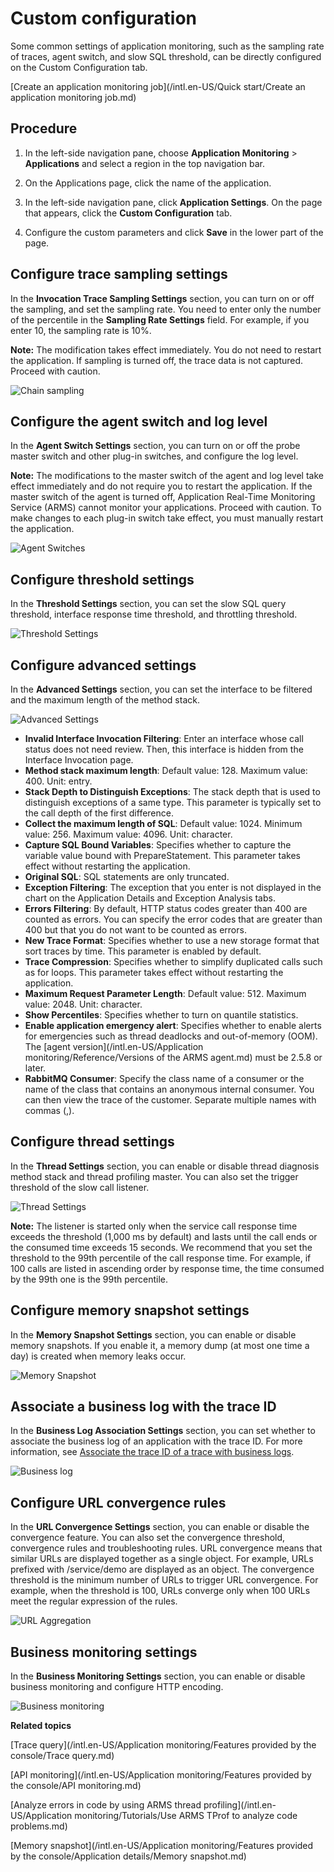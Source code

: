 # Custom configuration

Some common settings of application monitoring, such as the sampling rate of traces, agent switch, and slow SQL threshold, can be directly configured on the Custom Configuration tab.

[Create an application monitoring job](/intl.en-US/Quick start/Create an application monitoring job.md)

## Procedure

1.  In the left-side navigation pane, choose **Application Monitoring** \> **Applications** and select a region in the top navigation bar.

2.  On the Applications page, click the name of the application.

3.  In the left-side navigation pane, click **Application Settings**. On the page that appears, click the **Custom Configuration** tab.

4.  Configure the custom parameters and click **Save** in the lower part of the page.


## Configure trace sampling settings

In the **Invocation Trace Sampling Settings** section, you can turn on or off the sampling, and set the sampling rate. You need to enter only the number of the percentile in the **Sampling Rate Settings** field. For example, if you enter 10, the sampling rate is 10%.

**Note:** The modification takes effect immediately. You do not need to restart the application. If sampling is turned off, the trace data is not captured. Proceed with caution.

![Chain sampling](https://static-aliyun-doc.oss-accelerate.aliyuncs.com/assets/img/en-US/9549558061/p169596.png)

## Configure the agent switch and log level

In the **Agent Switch Settings** section, you can turn on or off the probe master switch and other plug-in switches, and configure the log level.

**Note:** The modifications to the master switch of the agent and log level take effect immediately and do not require you to restart the application. If the master switch of the agent is turned off, Application Real-Time Monitoring Service \(ARMS\) cannot monitor your applications. Proceed with caution. To make changes to each plug-in switch take effect, you must manually restart the application.

![Agent Switches](https://static-aliyun-doc.oss-accelerate.aliyuncs.com/assets/img/en-US/1652458061/p43148.png)

## Configure threshold settings

In the **Threshold Settings** section, you can set the slow SQL query threshold, interface response time threshold, and throttling threshold.

![Threshold Settings](https://static-aliyun-doc.oss-accelerate.aliyuncs.com/assets/img/en-US/2652458061/p43149.png)

## Configure advanced settings

In the **Advanced Settings** section, you can set the interface to be filtered and the maximum length of the method stack.

![Advanced Settings](https://static-aliyun-doc.oss-accelerate.aliyuncs.com/assets/img/en-US/2652458061/p43183.png)

-   **Invalid Interface Invocation Filtering**: Enter an interface whose call status does not need review. Then, this interface is hidden from the Interface Invocation page.
-   **Method stack maximum length**: Default value: 128. Maximum value: 400. Unit: entry.
-   **Stack Depth to Distinguish Exceptions**: The stack depth that is used to distinguish exceptions of a same type. This parameter is typically set to the call depth of the first difference.
-   **Collect the maximum length of SQL**: Default value: 1024. Minimum value: 256. Maximum value: 4096. Unit: character.
-   **Capture SQL Bound Variables**: Specifies whether to capture the variable value bound with PrepareStatement. This parameter takes effect without restarting the application.
-   **Original SQL**: SQL statements are only truncated.
-   **Exception Filtering**: The exception that you enter is not displayed in the chart on the Application Details and Exception Analysis tabs.
-   **Errors Filtering**: By default, HTTP status codes greater than 400 are counted as errors. You can specify the error codes that are greater than 400 but that you do not want to be counted as errors.
-   **New Trace Format**: Specifies whether to use a new storage format that sort traces by time. This parameter is enabled by default.
-   **Trace Compression**: Specifies whether to simplify duplicated calls such as for loops. This parameter takes effect without restarting the application.
-   **Maximum Request Parameter Length**: Default value: 512. Maximum value: 2048. Unit: character.
-   **Show Percentiles**: Specifies whether to turn on quantile statistics.
-   **Enable application emergency alert**: Specifies whether to enable alerts for emergencies such as thread deadlocks and out-of-memory \(OOM\). The [agent version](/intl.en-US/Application monitoring/Reference/Versions of the ARMS agent.md) must be 2.5.8 or later.
-   **RabbitMQ Consumer**: Specify the class name of a consumer or the name of the class that contains an anonymous internal consumer. You can then view the trace of the customer. Separate multiple names with commas \(,\).

## Configure thread settings

In the **Thread Settings** section, you can enable or disable thread diagnosis method stack and thread profiling master. You can also set the trigger threshold of the slow call listener.

![Thread Settings](https://static-aliyun-doc.oss-accelerate.aliyuncs.com/assets/img/en-US/2652458061/p43185.png)

**Note:** The listener is started only when the service call response time exceeds the threshold \(1,000 ms by default\) and lasts until the call ends or the consumed time exceeds 15 seconds. We recommend that you set the threshold to the 99th percentile of the call response time. For example, if 100 calls are listed in ascending order by response time, the time consumed by the 99th one is the 99th percentile.

## Configure memory snapshot settings

In the **Memory Snapshot Settings** section, you can enable or disable memory snapshots. If you enable it, a memory dump \(at most one time a day\) is created when memory leaks occur.

![Memory Snapshot](https://static-aliyun-doc.oss-accelerate.aliyuncs.com/assets/img/en-US/2652458061/p46550.png)

## Associate a business log with the trace ID

In the **Business Log Association Settings** section, you can set whether to associate the business log of an application with the trace ID. For more information, see [Associate the trace ID of a trace with business logs]().

![Business log](https://static-aliyun-doc.oss-accelerate.aliyuncs.com/assets/img/en-US/5762658061/p22045.png)

## Configure URL convergence rules

In the **URL Convergence Settings** section, you can enable or disable the convergence feature. You can also set the convergence threshold, convergence rules and troubleshooting rules. URL convergence means that similar URLs are displayed together as a single object. For example, URLs prefixed with /service/demo are displayed as an object. The convergence threshold is the minimum number of URLs to trigger URL convergence. For example, when the threshold is 100, URLs converge only when 100 URLs meet the regular expression of the rules.

![URL Aggregation](https://static-aliyun-doc.oss-accelerate.aliyuncs.com/assets/img/en-US/5762658061/p46552.png)

## Business monitoring settings

In the **Business Monitoring Settings** section, you can enable or disable business monitoring and configure HTTP encoding.

![Business monitoring](https://static-aliyun-doc.oss-accelerate.aliyuncs.com/assets/img/en-US/5762658061/p169619.png)

**Related topics**  


[Trace query](/intl.en-US/Application monitoring/Features provided by the console/Trace query.md)

[API monitoring](/intl.en-US/Application monitoring/Features provided by the console/API monitoring.md)

[Analyze errors in code by using ARMS thread profiling](/intl.en-US/Application monitoring/Tutorials/Use ARMS TProf to analyze code problems.md)

[Memory snapshot](/intl.en-US/Application monitoring/Features provided by the console/Application details/Memory snapshot.md)

